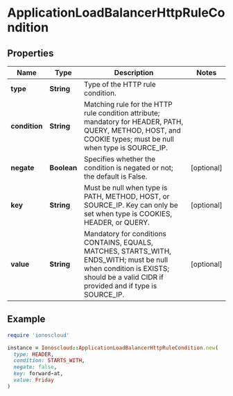 # ApplicationLoadBalancerHttpRuleCondition

## Properties

| Name | Type | Description | Notes |
| ---- | ---- | ----------- | ----- |
| **type** | **String** | Type of the HTTP rule condition. |  |
| **condition** | **String** | Matching rule for the HTTP rule condition attribute; mandatory for HEADER, PATH, QUERY, METHOD, HOST, and COOKIE types; must be null when type is SOURCE_IP. |  |
| **negate** | **Boolean** | Specifies whether the condition is negated or not; the default is False. | [optional] |
| **key** | **String** | Must be null when type is PATH, METHOD, HOST, or SOURCE_IP. Key can only be set when type is COOKIES, HEADER, or QUERY. | [optional] |
| **value** | **String** | Mandatory for conditions CONTAINS, EQUALS, MATCHES, STARTS_WITH, ENDS_WITH; must be null when condition is EXISTS; should be a valid CIDR if provided and if type is SOURCE_IP. | [optional] |

## Example

```ruby
require 'ionoscloud'

instance = Ionoscloud::ApplicationLoadBalancerHttpRuleCondition.new(
  type: HEADER,
  condition: STARTS_WITH,
  negate: false,
  key: forward-at,
  value: Friday
)
```

